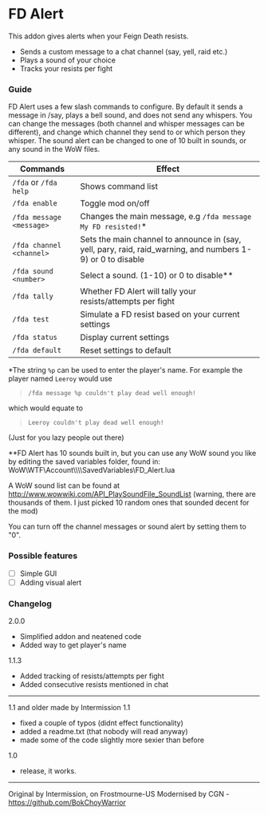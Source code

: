 

# FD Alert

This addon gives alerts when your Feign Death resists. 
- Sends a custom message to a chat channel (say, yell, raid etc.)
- Plays a sound of your choice
- Tracks your resists per fight

### Guide
FD Alert uses a few slash commands to configure. By default it sends a message in /say, plays a bell sound, and does not send any whispers. You can change the messages (both channel and whisper messages can be different), and change which channel they send to or which person they whisper. The sound alert can be changed to one of 10 built in sounds, or any sound in the WoW files.

Commands | Effect
-----------|------------
`/fda` or `/fda help` | Shows command list
`/fda enable` | Toggle mod on/off
`/fda message <message>` | Changes the main message, e.g `/fda message My FD resisted!`*
`/fda channel <channel>` | Sets the main channel to announce in (say, yell, pary, raid, raid_warning, and numbers 1-9) or 0 to disable
`/fda sound <number>` | Select a sound. (1-10) or 0 to disable**
`/fda tally` | Whether FD Alert will tally your resists/attempts per fight
`/fda test` | Simulate a FD resist based on your current settings
`/fda status` | Display current settings
`/fda default` | Reset settings to default


*The string `%p` can be used to enter the player's name. For example the player named `Leeroy` would use 
>`/fda message %p couldn't play dead well enough!` 

which would equate to
>`Leeroy couldn't play dead well enough!`

(Just for you lazy people out there)

**FD Alert has 10 sounds built in, but you can use any WoW sound you like by editing the saved variables folder, found in: WoW\WTF\Account\\<account>\\<server>\\<character>\SavedVariables\FD_Alert.lua

A WoW sound list can be found at http://www.wowwiki.com/API_PlaySoundFile_SoundList (warning, there are thousands of them. I just picked 10 random ones that sounded decent for the mod)

You can turn off the channel messages or sound alert by setting them to "0".

### Possible features

- [ ] Simple GUI
- [ ] Adding visual alert
  
### Changelog
2.0.0
- Simplified addon and neatened code
- Added way to get player's name

1.1.3
- Added tracking of resists/attempts per fight
- Added consecutive resists mentioned in chat

----------------------------------

1.1 and older made by Intermission
1.1
- fixed a couple of typos (didnt effect functionality)
- added a readme.txt (that nobody will read anyway)
- made some of the code slightly more sexier than before

1.0
- release, it works.
----------------------------------
Original by Intermission, on Frostmourne-US
Modernised by CGN - https://github.com/BokChoyWarrior
